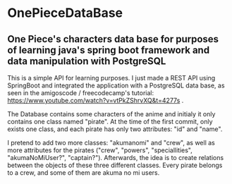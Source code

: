 # OnePieceDataBase
## One Piece's characters data base for purposes of learning java's spring boot framework and data manipulation with PostgreSQL

This is a simple API for learning purposes. I just made a REST API using SpringBoot and integrated the application with a PostgreSQL data base, as seen in the amigoscode / freecodecamp's tutorial: https://www.youtube.com/watch?v=vtPkZShrvXQ&t=4277s .

The Database contains some characters of the anime and initialy it only contains one class named "pirate". At the time of the first commit, only exists one class, and each pirate has only two attributes: "id" and "name". 

I pretend to add two more classes: "akumanomi" and "crew", as well as more attributes for the pirates ("crew", "powers", "speciallities", "akumaNoMiUser?", "captain?"). Afterwards, the idea is to create relations between the objects of these three different classes. Every pirate belongs to a crew, and some of them are akuma no mi users.

